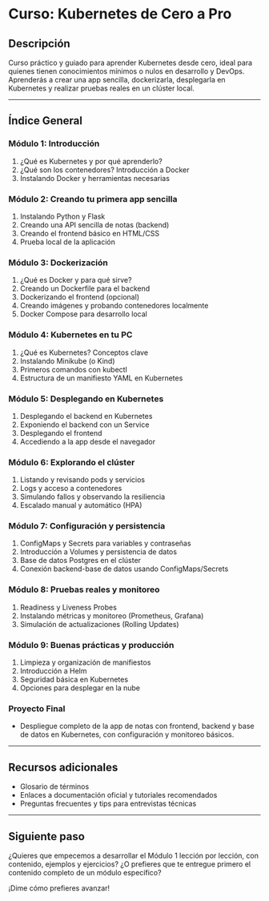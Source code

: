 # Curso: Kubernetes de Cero a Pro

## Descripción
Curso práctico y guiado para aprender Kubernetes desde cero, ideal para quienes tienen conocimientos mínimos o nulos en desarrollo y DevOps. Aprenderás a crear una app sencilla, dockerizarla, desplegarla en Kubernetes y realizar pruebas reales en un clúster local.

---

## Índice General

### Módulo 1: Introducción
1. ¿Qué es Kubernetes y por qué aprenderlo?
2. ¿Qué son los contenedores? Introducción a Docker
3. Instalando Docker y herramientas necesarias

### Módulo 2: Creando tu primera app sencilla
1. Instalando Python y Flask
2. Creando una API sencilla de notas (backend)
3. Creando el frontend básico en HTML/CSS
4. Prueba local de la aplicación

### Módulo 3: Dockerización
1. ¿Qué es Docker y para qué sirve?
2. Creando un Dockerfile para el backend
3. Dockerizando el frontend (opcional)
4. Creando imágenes y probando contenedores localmente
5. Docker Compose para desarrollo local

### Módulo 4: Kubernetes en tu PC
1. ¿Qué es Kubernetes? Conceptos clave
2. Instalando Minikube (o Kind)
3. Primeros comandos con kubectl
4. Estructura de un manifiesto YAML en Kubernetes

### Módulo 5: Desplegando en Kubernetes
1. Desplegando el backend en Kubernetes
2. Exponiendo el backend con un Service
3. Desplegando el frontend
4. Accediendo a la app desde el navegador

### Módulo 6: Explorando el clúster
1. Listando y revisando pods y servicios
2. Logs y acceso a contenedores
3. Simulando fallos y observando la resiliencia
4. Escalado manual y automático (HPA)

### Módulo 7: Configuración y persistencia
1. ConfigMaps y Secrets para variables y contraseñas
2. Introducción a Volumes y persistencia de datos
3. Base de datos Postgres en el clúster
4. Conexión backend-base de datos usando ConfigMaps/Secrets

### Módulo 8: Pruebas reales y monitoreo
1. Readiness y Liveness Probes
2. Instalando métricas y monitoreo (Prometheus, Grafana)
3. Simulación de actualizaciones (Rolling Updates)

### Módulo 9: Buenas prácticas y producción
1. Limpieza y organización de manifiestos
2. Introducción a Helm
3. Seguridad básica en Kubernetes
4. Opciones para desplegar en la nube

### Proyecto Final
- Despliegue completo de la app de notas con frontend, backend y base de datos en Kubernetes, con configuración y monitoreo básicos.

---

## Recursos adicionales
- Glosario de términos
- Enlaces a documentación oficial y tutoriales recomendados
- Preguntas frecuentes y tips para entrevistas técnicas

---

## Siguiente paso

¿Quieres que empecemos a desarrollar el Módulo 1 lección por lección, con contenido, ejemplos y ejercicios?
¿O prefieres que te entregue primero el contenido completo de un módulo específico?

¡Dime cómo prefieres avanzar!
